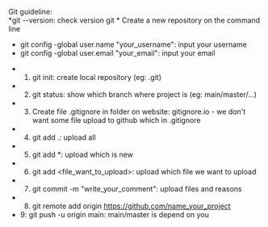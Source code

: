 Git guideline:  
	*git --version: check version git
	* Create a new repository on the command line
 * git config -global user.name "your_username": input your username
 * git config -global user.email "your_email": input your email
 - 1. git init: create local repository (eg: .git)
 - 2. git status: show which branch where project is (eg: main/master/...)
 - 3. Create file .gitignore in folder on website: gitignore.io - we don't want some file upload to github which in .gitignore
 - 4. git add .: upload all
 - 5. git add *: upload which is new
 - 6. git add <file_want_to_upload>: upload which file we want to upload
 - 7. git commit -m "write_your_comment": upload files and reasons
 - 8. git remote add origin https://github.com/name_your_project
 - 9: git push -u origin main: main/master is depend on you  

